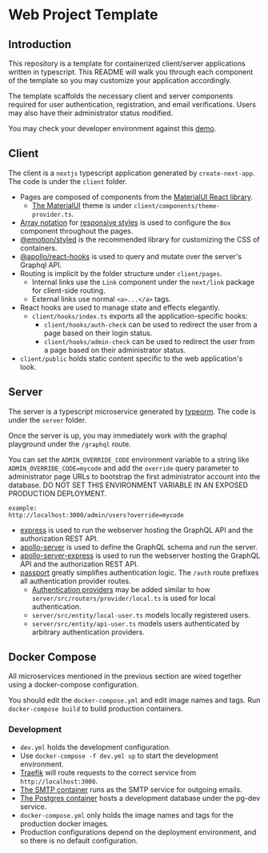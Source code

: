 # Web Project Template

## Introduction

This repository is a template for containerized client/server applications written in typescript. This README will walk you through each component of the template so you may customize your application accordingly.

The template scaffolds the necessary client and server components required for user authentication, registration, and email verifications. Users may also have their administrator status modified.

You may check your developer environment against this [demo](https://web-project-template.eigenfunctor.io).

## Client
The client is a `nextjs` typescript application generated by `create-next-app`. The code is under the `client` folder.

- Pages are composed of components from the [MaterialUI React library](https://material-ui.com/).
  - [The MaterialUI](https://material-ui.com/customization/default-theme/) theme is under `client/components/theme-provider.ts`.
- [Array notation](https://material-ui.com/system/basics/#array) for [responsive styles](https://styled-system.com/responsive-styles) is used to configure the `Box` component throughout the pages.
- [@emotion/styled](https://emotion.sh/docs/styled) is the recommended library for customizing the CSS of containers.
- [@apollo/react-hooks](https://www.apollographql.com/docs/react/api/react-hooks) is used to query and mutate over the server's Graphql API.
- Routing is implicit by the folder structure under `client/pages`.
  - Internal links use the `Link` component under the `next/link` package for client-side routing.
  - External links use normal `<a>...</a>` tags.
- React hooks are used to manage state and effects elegantly.
  - `client/hooks/index.ts` exports all the application-specific hooks:
    - `client/hooks/auth-check` can be used to redirect the user from a page based on their login status.
    - `client/hooks/admin-check` can be used to redirect the user from a page based on their administrator status.
- `client/public` holds static content specific to the web application's look.

## Server
The server is a typescript microservice generated by [typeorm](https://typeorm.io/#/using-cli/initialize-a-new-typeorm-project). The code is under the `server` folder.

Once the server is up, you may immediately work with the graphql playground under the `/graphql` route.

You can set the `ADMIN_OVERRIDE_CODE` environment variable to a string like `ADMIN_OVERRIDE_CODE=mycode` and add the `override` query parameter to administrator page URLs to bootstrap the first administrator account into the database. DO NOT SET THIS ENVIRONMENT VARIABLE IN AN EXPOSED PRODUCTION DEPLOYMENT.
```
example:
http://localhost:3000/admin/users?override=mycode
```

- [express](https://expressjs.com/) is used to run the webserver hosting the GraphQL API and the authorization REST API.
- [apollo-server](https://www.apollographql.com/docs/apollo-server/) is used to define the GraphQL schema and run the server.
- [apollo-server-express](https://www.apollographql.com/docs/apollo-server/integrations/middleware/) is used to run the webserver hosting the GraphQL API and the authorization REST API.
- [passport](http://www.passportjs.org/) greatly simplifies authentication logic. The `/auth` route prefixes all authentication provider routes.
  - [Authentication providers](http://www.passportjs.org/packages/) may be added similar to how `server/src/routers/provider/local.ts` is used for local authentication.
  - `server/src/entity/local-user.ts` models locally registered users.
  - `server/src/entity/api-user.ts` models users authenticated by arbitrary authentication providers.

## Docker Compose
All microservices mentioned in the previous section are wired together using a docker-compose configuration.

You should edit the `docker-compose.yml` and edit image names and tags. Run `docker-compose build` to build production containers.

### Development
- `dev.yml` holds the development configuration.
 - Use `docker-compose -f dev.yml up` to start the development environment.
 - [Traefik](https://traefik.io/) will route requests to the correct service from `http://localhost:3000`.
 - [The SMTP container](https://hub.docker.com/r/namshi/smtp) runs as the SMTP service for outgoing emails.
 - [The Postgres container](https://hub.docker.com/_/postgres) hosts a development database under the pg-dev service.
- `docker-compose.yml` only holds the image names and tags for the production docker images.
- Production configurations depend on the deployment environment, and so there is no default configuration.

